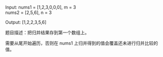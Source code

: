 Input:
nums1 = [1,2,3,0,0,0], m = 3  
nums2 = [2,5,6],       n = 3

Output: [1,2,2,3,5,6]


题目描述：把归并结果存到第一个数组上。

需要从尾开始遍历，否则在 nums1 上归并得到的值会覆盖还未进行归并比较的值。
